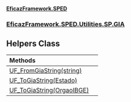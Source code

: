 #### [EficazFramework.SPED](EficazFrameworkSPED.md 'EficazFramework SPED')
### [EficazFramework.SPED.Utilities.SP.GIA](EficazFramework.SPED.Utilities.SP.GIA.md 'EficazFramework.SPED.Utilities.SP.GIA')

## Helpers Class

| Methods | |
| :--- | :--- |
| [UF_FromGiaString(string)](EficazFramework.SPED.Utilities.SP.GIA/Helpers/UF_FromGiaString(string).md 'EficazFramework.SPED.Utilities.SP.GIA.Helpers.UF_FromGiaString(string)') | |
| [UF_ToGiaString(Estado)](EficazFramework.SPED.Utilities.SP.GIA/Helpers/UF_ToGiaString(Estado).md 'EficazFramework.SPED.Utilities.SP.GIA.Helpers.UF_ToGiaString(EficazFramework.SPED.Schemas.NFe.Estado)') | |
| [UF_ToGiaString(OrgaoIBGE)](EficazFramework.SPED.Utilities.SP.GIA/Helpers/UF_ToGiaString(OrgaoIBGE).md 'EficazFramework.SPED.Utilities.SP.GIA.Helpers.UF_ToGiaString(EficazFramework.SPED.Schemas.NFe.OrgaoIBGE)') | |
